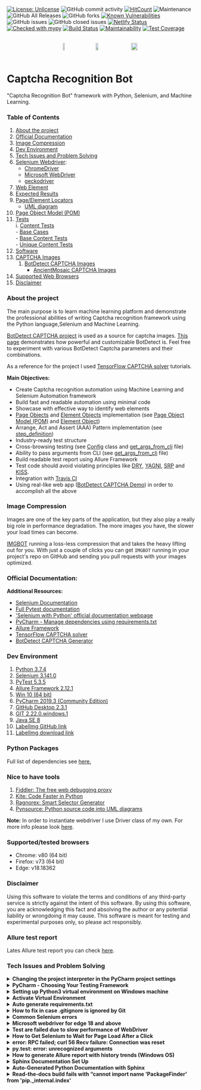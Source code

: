 [![License: Unlicense](https://img.shields.io/badge/license-Unlicense-blue.svg)](http://unlicense.org/)
![GitHub commit activity](https://img.shields.io/github/commit-activity/m/ikostan/BotDetectCaptcha)
[![HitCount](http://hits.dwyl.com/ikostan/BotDetectCaptcha.svg)](http://hits.dwyl.com/ikostan/BotDetectCaptcha)
![Maintenance](https://img.shields.io/maintenance/yes/2020)
![GitHub All Releases](https://img.shields.io/github/downloads/ikostan/BotDetectCaptcha/total)
![GitHub forks](https://img.shields.io/github/forks/ikostan/BotDetectCaptcha)
[![Known Vulnerabilities](https://snyk.io/test/github/ikostan/BotDetectCaptcha/badge.svg?targetFile=requirements.txt)](https://snyk.io/test/github/ikostan/BotDetectCaptcha?targetFile=requirements.txt)
![GitHub issues](https://img.shields.io/github/issues-raw/ikostan/BotDetectCaptcha)
![GitHub closed issues](https://img.shields.io/github/issues-closed-raw/ikostan/BotDetectCaptcha)
[![Netlify Status](https://api.netlify.com/api/v1/badges/ad3093c1-2604-4a11-9cdc-ca727460baa7/deploy-status)](https://app.netlify.com/sites/captcha-recognition-bot-allure-report/deploys)
[![Checked with mypy](http://www.mypy-lang.org/static/mypy_badge.svg)](http://mypy-lang.org/)
[![Build Status](https://travis-ci.org/ikostan/BotDetectCaptcha.svg?branch=master)](https://travis-ci.org/ikostan/BotDetectCaptcha)
[![Maintainability](https://api.codeclimate.com/v1/badges/16060591d3712fec3c85/maintainability)](https://codeclimate.com/github/ikostan/BotDetectCaptcha/maintainability)
[![Test Coverage](https://api.codeclimate.com/v1/badges/16060591d3712fec3c85/test_coverage)](https://codeclimate.com/github/ikostan/BotDetectCaptcha/test_coverage)

<br/>   
<div align="center"> 
<img width="10%" height="10%" src="https://github.com/ikostan/BotDetectCaptcha/blob/master/img/python_logo.PNG" hspace="20">
<img width="12%" height="12%" src="https://github.com/ikostan/BotDetectCaptcha/blob/master/img/selenium-computer-icon.jpg" hspace="10">
<img width="18%" height="18%" src="https://github.com/ikostan/BotDetectCaptcha/blob/master/img/artificial-intelligence.png" hspace="10">
</div>
<br/>

# Captcha Recognition Bot

"Captcha Recognition Bot" framework with Python, Selenium, and Machine Learning.

### Table of Contents

1. <a href="#about">About the project</a>
2. <a href="#doc">Official Documentation</a>
3. <a href="#compression">Image Compression</a>
4. <a href="#dev">Dev Environment</a>
5. <a href="#tech_issues">Tech Issues and Problem Solving</a>
6. [Selenium Webdriver](https://github.com/ikostan/BotDetectCaptcha/tree/master/drivers):<br/>
    - [ChromeDriver](https://github.com/ikostan/BotDetectCaptcha/tree/master/drivers/chrome)<br/>
    - [Microsoft WebDriver](https://github.com/ikostan/BotDetectCaptcha/tree/master/drivers/microsoft_edge)<br/>
    - [geckodriver](https://github.com/ikostan/BotDetectCaptcha/tree/master/drivers/mozilla_geckodriver)<br/>
7. [Web Element](https://github.com/ikostan/BotDetectCaptcha/tree/master/element_object_models)<br/>
8. [Expected Results](https://github.com/ikostan/BotDetectCaptcha/tree/master/expected_results)<br/>
9. [Page/Element Locators](https://github.com/ikostan/BotDetectCaptcha/tree/master/page_locators)<br/>
    - [UML diagram](https://github.com/ikostan/BotDetectCaptcha/tree/master/page_locators/uml)
10. [Page Object Model (POM)](https://github.com/ikostan/BotDetectCaptcha/tree/master/page_object_models)<br/>
11. [Tests](https://github.com/ikostan/BotDetectCaptcha/tree/master/tests)<br/>
    i. [Content Tests](https://github.com/ikostan/BotDetectCaptcha/tree/master/tests/content_tests)<br/>
        - [Base Cases](https://github.com/ikostan/BotDetectCaptcha/tree/master/tests/content_tests/base_cases)<br/>
        - [Base Content Tests](https://github.com/ikostan/BotDetectCaptcha/tree/master/tests/content_tests/base_content_tests)<br/>
        - [Unique Content Tests](https://github.com/ikostan/BotDetectCaptcha/tree/master/tests/content_tests/base_content_tests)
12. [Software](https://github.com/ikostan/BotDetectCaptcha/tree/master/software)<br/>
13. [CAPTCHA Images](https://github.com/ikostan/BotDetectCaptcha/tree/master/captcha_images)<br/>
    1. [BotDetect CAPTCHA Images](https://github.com/ikostan/BotDetectCaptcha/tree/master/captcha_images/bot_detect)<br/>
        - [AncientMosaic CAPTCHA Images](https://github.com/ikostan/BotDetectCaptcha/tree/master/captcha_images/bot_detect/ancient_mosaic)<br/>
14. <a href="#browsers">Supported Web Browsers</a>
15. <a href="#disclaimer">Disclaimer</a>

### About the project

<a id="about"></a>

The main purpose is to learn machine learning platform and demonstrate the professional abilities of writing Captcha recognition framework using the Python language,Selenium and Machine Learning. 

[BotDetect CAPTCHA project](https://captcha.com) is used as a source for captcha images. [This page](https://captcha.com/demos/features/captcha-demo.aspx) demonstrates how powerful and customizable BotDetect is. Feel free to experiment with various BotDetect Captcha parameters and their combinations.

As a reference for the project I used [TensorFlow CAPTCHA solver](https://pylessons.com/TensorFlow-CAPTCHA-solver-training/) tutorials.

**Main Objectives:**<br/>

- Create Captcha recognition automation using Machine Learning and Selenium Automation framework<br/>
- Build fast and readable automation using minimal code<br/>
- Showcase with effective way to identify web elements<br/>
- [Page Objects](https://github.com/SeleniumHQ/selenium/wiki/PageObjects) and [Element Objects](https://www.tutorialspoint.com/dom/dom_element_object) implementation (see [Page Object Model (POM)](https://github.com/ikostan/BotDetectCaptcha/tree/master/page_object_models) and [Element Object](https://github.com/ikostan/BotDetectCaptcha/tree/master/elements))<br/>
- Arrange, Act and Assert (AAA) Pattern implementation (see [step_definition](https://github.com/ikostan/ParaBankSeleniumAutomation/tree/master/utils))<br/>
- Industry-ready test structure<br/>
- Cross-browsing testing (see [Config](https://github.com/ikostan/BotDetectCaptcha/blob/master/tests/config.py) class and [get_args_from_cli](https://github.com/ikostan/BotDetectCaptcha/blob/master/utils/get_args_from_cli.py) file)<br/>
- Ability to pass arguments from CLI (see [get_args_from_cli](https://github.com/ikostan/BotDetectCaptcha/blob/master/utils/get_args_from_cli.py) file)
- Build readable test report using Allure Framework<br/>
- Test code should avoid violating principles like [DRY](https://en.wikipedia.org/wiki/Don%27t_repeat_yourself), [YAGNI](https://en.wikipedia.org/wiki/You_aren%27t_gonna_need_it), [SRP](https://en.wikipedia.org/wiki/Single_responsibility_principle) and [KISS](https://en.wikipedia.org/wiki/KISS_principle).
- Integration with [Travis CI](https://travis-ci.org/)
- Using real-like web app ([BotDetect CAPTCHA Demo](https://captcha.com/demos/features/captcha-demo.aspx)) in order to accomplish all the above<br/>

### Image Compression
<a id="compression"></a>

Images are one of the key parts of the application, but they also play a really big role in performance degradation. The more images you have, the slower your load times can become.

[IMGBOT](https://imgbot.net/docs/#docs) running a loss-less compression that and takes the heavy lifting out for you. With just a couple of clicks you can get `IMGBOT` running in your project's repo on GitHub and sending you pull requests with your images optimized.

### Official Documentation:<br/>
<a id="doc"></a>

**Additional Resources:**<br/>

- [Selenium Documentation](https://seleniumhq.github.io/selenium/docs/api/py/api.html)<br/>
- [Full Pytest documentation](http://doc.pytest.org/en/latest/contents.html)<br/>
- ['Selenium with Python' official documentation webpage](https://selenium-python.readthedocs.io)<br/>
- [PyCharm - Manage dependencies using requirements.txt](https://www.jetbrains.com/help/pycharm/managing-dependencies.html)<br/>
- [Allure Framework](https://docs.qameta.io/allure/)<br/>
- [TensorFlow CAPTCHA solver](https://pylessons.com/TensorFlow-CAPTCHA-solver-training/)<br/>
- [BotDetect CAPTCHA Generator](https://captcha.com/)<br/>

### Dev Environment

<a id="dev"></a>

1. [Python 3.7.4](https://www.python.org/downloads/release/python-374/)<br/>
2. [Selenium 3.141.0](https://pypi.org/project/selenium/)<br/>
3. [PyTest 5.3.5](https://pypi.org/project/pytest/)<br/>
4. [Allure Framework 2.12.1](http://allure.qatools.ru/)<br/>
5. [Win 10 (64 bit)](https://www.microsoft.com/en-ca/software-download/windows10)<br/>
6. [PyCharm 2019.3 (Community Edition)](https://www.jetbrains.com/pycharm/download/#section=windows)<br/>
7. [GitHub Desktop 2.3.1](https://desktop.github.com/)<br/>
8. [GIT 2.22.0.windows.1](https://git-scm.com/download/win)<br/>
9. [Java SE 8](https://www.oracle.com/technetwork/java/javase/overview/index.html)<br/>
10. [LabelImg GitHub link](https://github.com/tzutalin/labelImg)<br/>
11. [LabelImg download link](https://www.dropbox.com/s/tq7zfrcwl44vxan/windows_v1.6.0.zip?dl=1)<br/>

### Python Packages

Full list of dependencies see [here.](https://github.com/ikostan/BotDetectCaptcha/blob/master/requirements.txt)

### Nice to have tools

1. [Fiddler: The free web debugging proxy](https://www.telerik.com/fiddler)
2. [Kite: Code Faster in Python](https://kite.com/)
3. [Ragnorex: Smart Selector Generator](https://www.ranorex.com/selocity/browser-extension)
4. [Pynsource: Python source code into UML diagrams](https://www.pynsource.com/index.html)

**Note:** In order to instantiate webdriver I use Driver class of my own. For more info please look [here](https://github.com/ikostan/BotDetectCaptcha/tree/master/utils).<br/>

### Supported/tested browsers

<a id="browsers"></a>

- Chrome: v80 (64 bit)
- Firefox: v73 (64  bit)
- Edge: v18.18362

### Disclaimer

<a id="disclaimer"></a>

Using this software to violate the terms and conditions of any third-party service is strictly against the intent of this software. By using this software, you are acknowledging this fact and absolving the author or any potential liability or wrongdoing it may cause. This software is meant for testing and experimental purposes only, so please act responsibly.

### Allure test report

Lates Allure test report you can check [here](https://captcha-recognition-bot-allure-report.netlify.com).

### Tech Issues and Problem Solving

<a id="tech_issues"></a>

<details>
  <summary><b>Changing the project interpreter in the PyCharm project settings</b></summary>

<br/>1. In the **Settings/Preferences dialog** (Ctrl+Alt+S), select **Project <project name> | Project Interpreter**.<br/>
2. Expand the list of the available interpreters and click the **Show All** link.<br/>
3. Select the target interpreter. When PyCharm stops supporting any of the outdated Python versions, the corresponding project interpreter is marked as unsupported.<br/>
4. The Python interpreter name specified in the **Name** field, becomes visible in the list of available interpreters. Click **OK** to apply the changes.<br/>

For more info please check [here](https://www.jetbrains.com/help/pycharm/configuring-python-interpreter.html)<br/>

</details>


<details>
  <summary><b>PyCharm - Choosing Your Testing Framework</b></summary>
 
<br/>1. Open the Settings/Preferences dialog, and under the node Tools, click the page **Python Integrated Tools**.<br/>
2. On this page, click the **Default Test Runner** field.<br/>
3. Choose the desired test runner:<br/>

<br/>   
<div align="center"> 
<img width="60%" height="60%" src="https://github.com/ikostan/SELENIUM_WEBDRIVER_WORKING_WITH_ELEMENTS/blob/master/testing_selenium_capabilities/img/py_choosing_test_runner.png" hspace="20">
</div>
<br/>

For more info please see [Enable Pytest for you project](https://www.jetbrains.com/help/pycharm/pytest.html)
</details>


<details>
  <summary><b>Setting up Python3 virtual environment on Windows machine</b></summary>
<br/>

1. open CMD<br/>
2. navigate to project directory, for example:<br/> 

```bash
cd C:\Users\superadmin\Documents\GitHub\CaptchaRecognition\BotDetectCaptcha
```

3. run following command:<br/> 

```bash 
pip install virtualenv
```

4. run following command:<br/> 

```bash 
virtualenv venv --python=python
```
    
</details>


<details>
  
  <summary><b>Activate Virtual Environment</b></summary>

  <br/>
  In a newly created virtualenv there will be a bin/activate shell script. For Windows systems, activation scripts are provided for CMD.exe and Powershell.
  <br/><br/>

  1. Open Terminal<br/>
  2. Run: \path\to\env\Scripts\activate 
  
  <br/>Source: https://pypi.org/project/virtualenv/1.8.2/
  
</details>


<details>
  <summary><b>Auto generate requirements.txt</b></summary>

<br/>Any application typically has a set of dependencies that are required for that application to work. The requirements file is a way to specify and install specific set of package dependencies at once.<br/>
Use pip’s freeze command to generate a requirements.txt file for your project:<br/>

```python
    pip freeze > requirements.txt
```

If you save this in requirements.txt, you can follow this guide: [PyCharm - Manage dependencies using requirements.txt](https://www.jetbrains.com/help/pycharm/managing-dependencies.html), or you can:<br/>
   
```python
    pip install -r requirements.txt
```   
Source: https://www.idiotinside.com/2015/05/10/python-auto-generate-requirements-txt/<br/>
</details>


<details>
  <summary><b>How to fix in case .gitignore is ignored by Git</b></summary>

<br/>Even if you haven't tracked the files so far, Git seems to be able to "know" about them even after you add them to .gitignore.<br/> 

**NOTE:**<br/>
    - First commit your current changes, or you will lose them.<br/> 
    - Then run the following commands from the top folder of your Git repository:<br/> 
    
```bash 
    git rm -r --cached .
    git add .
    git commit -m "fixed untracked files"
```
    
</details>


<details>
  <summary><b>Common Selenium errors</b></summary>

<br/>- **[How to fix common Selenium errors?](https://www.ultimateqa.com/common-selenium-webdriver-errors-fix/)**<br/>

</details>


<details>
  <summary><b>Microsoft webdriver for edge 18 and above</b></summary>

<br/>MS made WebDriver a Windows Feature on Demand (FoD), which ensures that it’s always up to date automatically, and enables some new ways to get Microsoft WebDriver.<br/>
    
The simplest way to get started is simply to enable Developer Mode. Simply open the Settings app and go to “Update & Security,” “For developers,” and select “Developer Mode.” The appropriate version of WebDriver will be automatically installed.<br/>
    
You can also install a standalone version of WebDriver in one of two ways:<br/>
    * Search “Manage optional features” from Start, then select “Add a Feature,” “WebDriver.”<br/>
    * Install via DISM by running the following command in an elevated command prompt:
    <br/>```DISM.exe /Online /Add-Capability /CapabilityName:Microsoft.WebDriver~~~~0.0.1.0```<br/>

<br/>   
<div align="center"> 
<img width="60%" height="60%" src="https://github.com/ikostan/BotDetectCaptcha/blob/master/img/MS_Edge_driver_install.PNG" hspace="20">
</div>
<br/>

This also means that MS will no longer be providing standalone downloads for Microsoft WebDriver going forward<br/>
Source: https://blogs.windows.com/msedgedev/2018/06/14/webdriver-w3c-recommendation-feature-on-demand/#Rg8g2hRfjBQQVRXy.97

</details>


<details>
  <summary><b>Test are failed due to slow performance of WebDriver</b></summary>
  
<br/>Explicit wait is used to specify wait condition for a particular element.<br/> 
Here we define to wait for a certain condition to occur before proceeding further in the code.

```python
    from selenium.webdriver.support.ui import WebDriverWait
    from selenium.webdriver.support import expected_conditions as ec
    
    # Wait for element to appear:
    wait = WebDriverWait(self.driver, 10)
    wait.until(ec.title_is(self.new_window_name))
```

</details>


<details>
  <summary><b>How to Get Selenium to Wait for Page Load After a Click</b></summary>
  
<br/>It turns out Selenium has a built-in condition called staleness_of, as well as its own wait-for implementation. 
Use them, alongside the @contextmanager decorator and the magical-but-slightly-scary yield keyword, and you get:

```python
    from contextlib import contextmanager
    from selenium.webdriver.support.ui import WebDriverWait 
    from selenium.webdriver.support.expected_conditions import staleness_of
    
    class MySeleniumTest(SomeFunctionalTestClass): 
      # assumes self.browser is a selenium webdriver
    
      @contextmanager
      def wait_for_page_load(self, timeout=30):
        old_page = self.browser.find_element_by_tag_name('html')
        yield
        WebDriverWait(self.browser, timeout).until(
          staleness_of(old_page)
        )
        
      def test_stuff(self):
        # example use
        with self.wait_for_page_load(timeout=10):
          self.browser.find_element_by_link_text('a link')
```
    
**Note** that this solution only works for “non-JavaScript” clicks, i.e., clicks that will cause the browser to load a brand new page, and thus load a brand new HTML body element.
<br/>Source: https://blog.codeship.com/get-selenium-to-wait-for-page-load/

</details>


<details>
  
  <summary><b>error: RPC failed; curl 56 Recv failure: Connection was reset</b></summary>
  <br/>
  1. Open Git Bash<br/>
  2. Run: "git config --global http.postBuffer 157286400" 
  
  <br/>Source: https://stackoverflow.com/questions/36940425/gitlab-push-failed-error
  
</details>

<details>
  
  <summary><b>py.test: error: unrecognized arguments</b></summary>

  Note that pytest does not find conftest.py files in deeper nested sub directories at tool startup. 
  It is usually a good idea to keep your conftest.py file in the top level test or project root directory.

  One solution is to create an external plugin, or move the option to a conftest file nearer the root.

  <br/>Source: https://stackoverflow.com/questions/31522783/py-test-error-unrecognized-arguments/31526934

</details>

<details>
  <summary><b>How to generate Allure report with history trends (Windows OS)</b></summary>

<br/>Step by step:

1. Run tests from pytest using following arguments: -v --alluredir=allure-results

2. Copy '.\allure-report\history\' folder into '.\allure-results\history\'

3. Run: allure generate .\allure-results\ -o .\allure-report\ --clean

4. Following output should appear: Report successfully generated to .\allure-report

5. Run: allure open .\allure-report\

[Source](https://github.com/allure-framework/allure2/issues/813)
</details>

<details>
  <summary><b>Sphinx Documentation Set Up</b></summary>

<br/>Step by step:

1. Create docs directory

2. Open cmd > Go to docs directory

3. cmd > Run: sphinx-quickstart. **Note:** run with default answers
    
4. Go to docs/conf.py

5. Uncomment following lines:

```python
    import os
    import sys
    sys.path.insert(0, os.path.abspath('.'))
```

6. Update extensions list as following:

```python
extensions = ['sphinx.ext.todo', 'sphinx.ext.viewcode', 'sphinx.ext.autodoc']
```

7. Update template as following:

```python
html_theme = 'sphinx_rtd_theme'

```

8. Update sys.path.insert as following:

```python
sys.path.insert(0, os.path.abspath('..'))
```

9. Go to docs/index.rst > add modules, see example below:

```bash

.. toctree::
   :maxdepth: 2
   :caption: Contents:

   modules
```

10. Open cmd > run: 

```python
sphinx-apidoc -o . ..
```

11. cmd > Run: make html

12. Install html template:

```python
pip install sphinx_rtd_theme
```

[Video Tutorial](https://www.youtube.com/watch?v=b4iFyrLQQh4)
[Sphinx Documentation](https://www.sphinx-doc.org/en/master/usage/quickstart.html)
[More Info](https://stackoverflow.com/questions/13516404/sphinx-error-unknown-directive-type-automodule-or-autoclass)
</details>

<details>
  <summary><b>Auto-Generated Python Documentation with Sphinx</b></summary>

<br/>Step by step:

1. Open CMD

2. Go to docs directory

3. Run: make clean

4. Run: sphinx-apidoc -o . ..

5. Add doc files name into relevant doc rst file

6. Run: make html

[Source](https://www.youtube.com/watch?v=b4iFyrLQQh4)
</details>

<details>
  <summary><b>Read-the-docs build fails with “cannot import name 'PackageFinder' from 'pip._internal.index'</b></summary>
    <p></p>
The issue and the fix are described in read-the-docs issue [#6554](https://github.com/readthedocs/readthedocs.org/issues/6554):

The fix is to wipe out the build environment as follows (this is taken from [here](https://docs.readthedocs.io/en/stable/guides/wipe-environment.html)):

* Log in to read-the-docs
* Go to Versions
* Click on the Edit button of the version you want to wipe on the right side of the page
* Go to the bottom of the page and click the wipe link, next to the “Save” button
* Now you can re-build the version with a fresh build environment!

This fix worked for me (but as of 26-Jan-2020 you have to wipe out the environment for every build -- see comment from Grimmy below).

[Source](https://stackoverflow.com/questions/59846065/read-the-docs-build-fails-with-cannot-import-name-packagefinder-from-pip-in)
</details>
